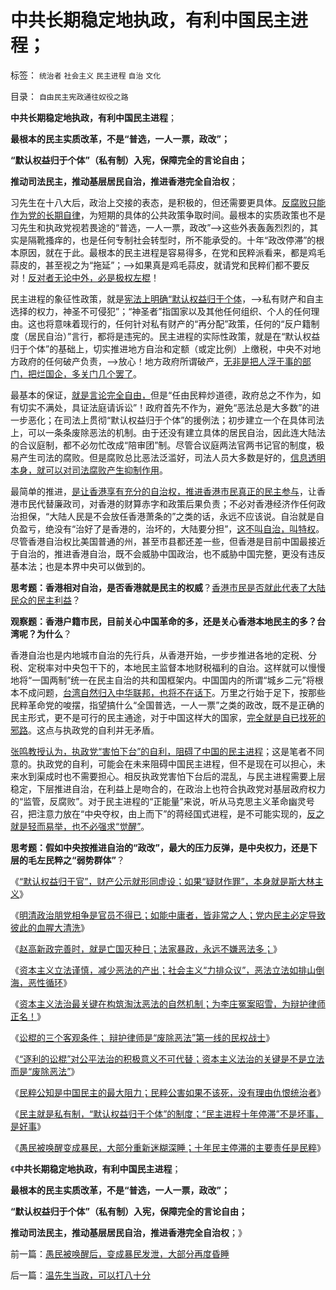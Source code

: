 # 中共长期稳定地执政，有利中国民主进程；

标签： `统治者` `社会主义` `民主进程` `自治` `文化` 

目录： `自由民主宪政通往奴役之路`

**中共长期稳定地执政，有利中国民主进程**；

**最根本的民主实质改革，不是“普选，一人一票，政改”；**

**“默认权益归于个体”（私有制）入宪，保障完全的言论自由；**

**推动司法民主，推动基层居民自治，推进香港完全自治权**；

习先生在十八大后，政治上交接的表态，是积极的，但还需要更具体。[反腐败只能作为党的长期自律](../../../2013/2/17/不走资本主义道路，任何国家都是死路一条.md)，为短期的具体的公共政策争取时间。最根本的实质政策也不是习先生和执政党视若畏途的“普选，一人一票，政改”——>这些外表轰轰烈烈的，其实是隔靴搔痒的，也是任何专制社会转型时，所不能承受的。十年“政改停滞”的根本原因，就在于此。最根本的民主进程是容易得多，在党和民粹派看来，都是鸡毛蒜皮的，甚至视之为“拖延”；——>如果真是鸡毛蒜皮，就请党和民粹们都不要反对！[反对者无论中外，必是极权左棍](../../../2013/2/18/香港不民主，也不自由，资本主义程度不高.md)！

民主进程的象征性政策，就是[宪法上明确“默认权益归于个体](../../../2011/11/3/“私有财产不可侵犯”应尽快入宪.md)，——>私有财产和自主选择的权力，神圣不可侵犯”；“神圣者”指国家以及其他任何组织、个人的任何理由。这也将意味着现行的，任何针对私有财产的“再分配”政策，任何的“反户籍制度（居民自治）”言行，都将是违宪的。民主进程的实际性政策，就是在“默认权益归于个体”的基础上，切实推进地方自治和定额（或定比例）上缴税，中央不对地方政府的任何破产负责，——>放心！地方政府所谓破产，[无非是把人浮于事的部门，把烂国企，多关门几个罢了](../../../2012/8/31/让民主滚开！特权工人阶级不答应！.md)。

最基本的保证，[就是言论完全自由，](../../../2012/5/24/特权利益集团也有言论自由.md)但是“任由民粹炒道德，政府总之不作为，如有切实不满处，具证法庭请诉讼”！政府首先不作为，避免“恶法总是大多数”的进一步恶化；在司法上贯彻“默认权益归于个体”的援例法；初步建立一个在具体司法上，可以一条条废除恶法的机制。由于还没有建立具体的居民自治，因此连大陆法的合议庭制，都不必勿忙改成“陪审团”制。尽管合议庭两法官两书记官的制度，极易产生司法的腐败。但是腐败总比恶法泛滥好，司法人员大多数是好的，[信息透明本身，就可以对司法腐败产生抑制作用](http://darthvad.blog.sohu.com/131306260.html)。

最简单的推进，[是让香港享有充分的自治权，推进香港市民真正的民主参与](../../../2013/2/18/香港不民主，也不自由，资本主义程度不高.md)，让香港市民代替廉政司，对香港的财算赤字和政策后果负责；不必对香港经济作任何政治担保，“大陆人民是不会放任香港萧条的”之类的话，永远不应该说。自治就是自负盈亏，绝没有“治好了是香港的，治坏的，大陆要分担”，[这不叫自治，叫特权](../../../2009/6/1/台港内地经济往来要让大陆居民问“我的利益在那里”.md)。尽管香港自治权比美国普通的州，甚至市县都还差一些，但香港是目前中国最接近于自治的，推进香港自治，既不会威胁中国政治，也不威胁中国完整，更没有违反基本法；也是本界中央可以做到的。

**思考题：香港相对自治，是否香港就是民主的权威**？[香港市民是否就此代表了大陆民众的民主利益](%E4%B8%80%E4%BA%9B%E5%B7%B4%E4%B8%8D%E5%BE%97%E5%A4%A7%E9%99%86%E6%B0%91%E4%BC%97%E9%97%B9%E9%9D%A9%E5%91%BD%E4%BA%A1%E5%A4%A9%E4%B8%8B%E7%9A%84%E6%B8%AF%E4%BA%BA%EF%BC%8C%E5%8F%AF%E8%83%BD%E6%98%AF%E6%AD%A4%E6%B3%A8%E8%84%9A)？

**观察题：香港户籍市民，目前关心中国革命的多，还是关心香港本地民主的多？台湾呢？为什么**？

香港自治也是内地城市自治的先行兵，从香港开始，一步步推进各地的定税、分税、定税率对中央包干下的，本地民主监督本地财税福利的自治。这样就可以慢慢地将“一国两制”统一在民主自治的共和国框架内。中国国内的所谓“城乡二元”将根本不成问题，[台湾自然归入中华联邦，也将不在话下](../../../2009/7/13/民主自治社区可大大增进维族对中国社会的向心力.md)。万里之行始于足下，按那些民粹革命党的唆摆，指望搞什么“全国普选，一人一票”之类的政改，既不是正确的民主形式，更不是可行的民主通途，对于中国这样大的国家，[完全就是自已找死的邪路](../../../2012/12/5/民主进程千万不要走到“宪改，政改”的邪路上；.md)。这点与执政党的自利并无矛盾。

[张鸣教授认为，执政党“害怕下台”的自利，阻碍了中国的民主进程](http://blog.sina.com.cn/s/blog_4ac7a2f50102e5s0.html)；这是笔者不同意的。执政党的自利，可能会在未来阻碍中国民主进程，但不是现在可以担心，未来水到渠成时也不需要担心。相反执政党害怕下台后的混乱，与民主进程需要上层稳定，下层推进自治，在利益上是吻合的，在政治上也符合执政党对基层政府权力的“监管，反腐败”。对于民主进程的“正能量”来说，听从马克思主义革命幽灵号召，把注意力放在“中央夺权，由上而下”的蒋经国式进程，是不可能实现的，[反之就是轻而易举，也不必强求“觉醒”](../../../2012/1/4/民主进程，既非从下而上，也非从上而下.md)。

**思考题：假如中央按推进自治的“政改”，最大的压力反弹，是中央权力，还是下层的毛左民粹之“弱势群体”**？

《[“默认权益归于官”，财产公示就形同虚设；如果“疑财作罪”，本身就是斯大林主义](http://blog.sina.com.cn/s/%EF%BC%9B)》

《[明清政治朋党相争是官员不得已；如能中庸者，皆非常之人；党内民主必定导致彼此的血腥大清洗](../../../2013/2/21/明朝官场朋党是“人在官场，身不由已”.md)》

《[赵高新政完善时，就是亡国灭种日；法家暴政，永远不嫌恶法多；](../../../2013/2/22/法家暴政不嫌恶法多；赵高新政完善时即亡国灭种之日.md)》

《[资本主义立法谨慎，减少恶法的产出；社会主义“力排众议”，恶法立法如排山倒海，恶性循环](../../../2013/2/22/资本主义立法谨慎，减少恶法的产出.md)》

《[资本主义法治最关键在构筑淘汰恶法的自然机制；为李庄冤案昭雪，为辩护律师正名！](../../../2013/2/22/资本主义成功在构筑了自动淘汰恶法的机制.md)》

《[讼棍的三个客观条件；
辩护律师是“废除恶法”第一线的民权战士](../../../2013/2/23/讼棍的客观条件，辩护律师是“废除恶法”的民权战士；.md)》

《[“逐利的讼棍”对公平法治的积极意义不可代替；资本主义法治的关键是不是立法而是“废除恶法”](../../../2013/2/23/法治的关键是不是立法，而是“废除恶法”.md)》

《[民粹公知是中国民主的最大阻力；民粹公害如果不该死，没有理由仇恨统治者](../../../2013/2/23/民粹公知是中国民主进程的最大阻力.md)》

《[民主就是私有制，“默认权益归于个体”的制度；“民主进程十年停滞”不是坏事，是好事](../../../2013/2/23/“民主进程十年停滞”不是坏事，是好事！.md)》

《[愚民被唤醒变成暴民，大部分重新迷糊深睡；十年民主停滞的主要责任是民粹](../../../2013/2/24/愚民被唤醒后，变成暴民发泄，大部分再度昏睡.md)》

《**中共长期稳定地执政，有利中国民主进程**；

**最根本的民主实质改革，不是“普选，一人一票，政改”；**

**“默认权益归于个体”（私有制）入宪，保障完全的言论自由；**

**推动司法民主，推动基层居民自治，推进香港完全自治权**；》

前一篇：[愚民被唤醒后，变成暴民发泄，大部分再度昏睡](../../../2013/2/24/愚民被唤醒后，变成暴民发泄，大部分再度昏睡.md)

后一篇：[温先生当政，可以打八十分](../../../2013/2/24/温先生当政，可以打八十分.md)